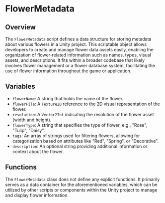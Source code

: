 # FlowerMetadata

## Overview
The `FlowerMetadata` script defines a data structure for storing metadata about various flowers in a Unity project. This scriptable object allows developers to create and manage flower data assets easily, enabling the organization of flower-related information such as names, types, visual assets, and descriptions. It fits within a broader codebase that likely involves flower management or a flower database system, facilitating the use of flower information throughout the game or application.

## Variables
- `flowerName`: A string that holds the name of the flower.
- `flowerFile`: A `Texture2D` reference to the 2D visual representation of the flower.
- `resolution`: A `Vector2Int` indicating the resolution of the flower asset (width and height).
- `flowerType`: A string that specifies the type of flower, e.g., "Rose", "Tulip", "Daisy".
- `tags`: An array of strings used for filtering flowers, allowing for categorization based on attributes like "Red", "Spring", or "Decorative".
- `description`: An optional string providing additional information or context about the flower.

## Functions
The `FlowerMetadata` class does not define any explicit functions. It primarily serves as a data container for the aforementioned variables, which can be utilized by other scripts or components within the Unity project to manage and display flower information.